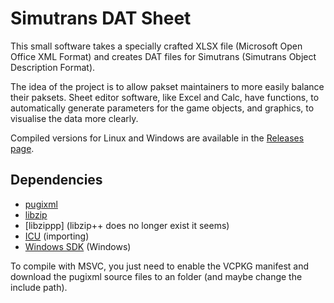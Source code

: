 # Simutrans DAT Sheet

This small software takes a specially crafted XLSX file (Microsoft Open Office XML Format) and creates DAT files for Simutrans (Simutrans Object Description Format).

The idea of the project is to allow pakset maintainers to more easily balance their paksets. Sheet editor software, like Excel and Calc, have functions, to automatically generate parameters for the game objects, and graphics, to visualise the data more clearly.

Compiled versions for Linux and Windows are available in the [Releases page](https://github.com/An-dz/datSheet/releases).

## Dependencies

* [pugixml](https://pugixml.org/)
* [libzip](https://libzip.org/)
* [libzippp] (libzip++ does no longer exist it seems)
* [ICU](http://site.icu-project.org/) (importing)
* [Windows SDK](https://developer.microsoft.com/windows/downloads/sdk-archive) (Windows)

To compile with MSVC, you just need to enable the VCPKG manifest and download the pugixml source files to an folder (and maybe change the include path).